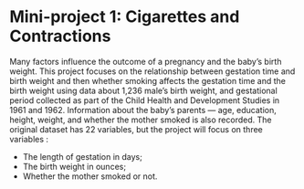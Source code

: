 # Mini-project 1: Cigarettes and Contractions

Many factors influence the outcome of a pregnancy and the baby’s birth weight. This project focuses on the relationship between gestation time and birth weight and then whether smoking affects the gestation time and the birth weight using data about 1,236 male’s birth weight, and gestational period collected as part of the Child Health and Development Studies in 1961 and 1962.
Information about the baby’s parents — age, education, height, weight, and whether the mother smoked is also recorded. The original dataset has 22 variables, but the project will focus on three variables :

- The length of gestation in days;
- The birth weight in ounces;
- Whether the mother smoked or not.
